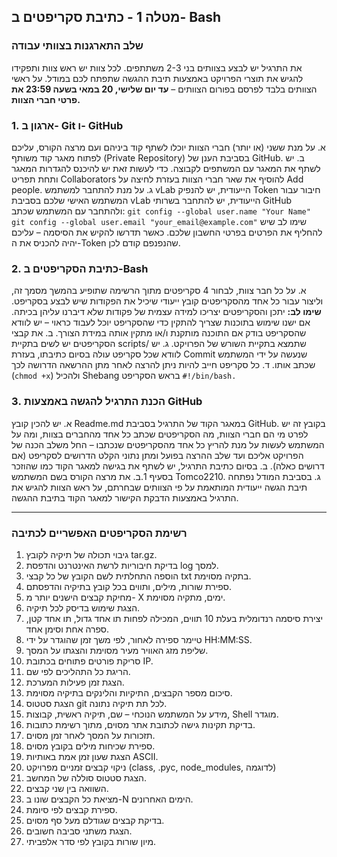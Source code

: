 ## מטלה 1 - כתיבת סקריפטים ב- Bash
### שלב התארגנות בצוותי עבודה
את התרגיל יש לבצע בצוותים בני 2-3 משתתפים.
לכל צוות יש ראש צוות ותפקידו להגיש את תוצרי הפרויקט באמצעות תיבת ההגשה שתפתח לכם במודל.
על ראשי הצוותים בלבד לפרסם בפורום הצוותים – **עד יום שלישי, 20 במאי בשעה 23:59 את פרטי חברי הצוות.**
### 1.  ארגון ב- Git ו- GitHub
א. על מנת ששני (או יותר) חברי הצוות יוכלו לשתף קוד ביניהם ועם מרצה הקורס, עליכם לפתוח מאגר קוד משותף (Private Repository) בסביבת הענן של GitHub.
ב. יש לשתף את המאגר עם המשתפים לקבוצה. כדי לעשות זאת יש להיכנס להגדרות המאגר ותחת תפריט Collaborators להוסיף את שאר חברי הצוות בעזרת לחיצה על Add people.
ג. על מנת להתחבר למשתמש vLab הייעודית, יש להנפיק Token חיבור עבור המשתמש האישי שלכם בסביבת vLab הייעודית, יש להתחבר בשרותי GitHub ולהתחבר עם המשתמש שכתב:
`git config --global user.name "Your Name"`
`git config --global user.email "your_email@example.com"`
שימו לב שיש להחליף את הפרטים בפרטי החשבון שלכם.
כאשר תדרשו להקיש את הסיסמה – עליכם יהיה להכניס את ה-Token שהנפנפם קודם לכן.

### 2.  כתיבת הסקריפטים ב-Bash
א. על כל חבר צוות, לבחור 4 סקריפטים מתוך הרשימה שתופיע בהמשך מסמך זה, וליצור עבור כל אחד מהסקריפטים קובץ ייעודי שיכיל את הפקודות שיש לבצע בסקריפט.
**שימו לב:** יתכן והסקריפטים יצריכו למידה עצמית של פקודות שלא דיברנו עליהן בכיתה. אם ישנו שימוש בתוכנות שצריך להתקין כדי שהסקריפט יוכל לעבוד כראוי – יש לוודא שהסקריפט בודק אם התוכנה מותקנת ו/או מתקין אותה במידת הצורך.
ב. את קבצי הסקריפטים יש לשים בתקיית scripts/ שתמצא בתקיית השורש של הפרויקט.
ג. יש לוודא שכל סקריפט עולה בסיום כתיבתו, בעזרת Commit שנעשה על ידי המשתמש שכתב אותו.
ד. כל סקריפט חייב להיות ניתן להרצה לאחר מתן ההרשאה הדרושה לכך (`chmod +x`) ולהכיל Shebang בראש הסקריפט
`#!/bin/bash.`
### 3.  הכנת התרגיל להגשה באמצעות GitHub
א. יש להכין קובץ Readme.md במאגר הקוד של התרגיל בסביבת GitHub. בקובץ זה יש לפרט מי הם חברי הצוות, מה הסקריפטים שכתב כל אחד מהחברים בצוות, ומה על המשתמש לעשות על מנת להריץ כל אחד מהסקריפטים שנכתבו – החל משלב הכנה של הפרויקט אליכם ועד שלב ההרצה בפועל ומתן נתוני הקלט הדרושים לסקריפט (אם דרושים כאלה).
ב. בסיום כתיבת התרגיל, יש לשתף את בגישה למאגר הקוד כמו שהוזכר בסעיף 1.ב. את מרצה הקורס בשם המשתמש Tomco2210.
ג. בסביבת המודל נפתחה תיבת הגשה ייעודית המותאמת על פי הצוותים שבחרתם, על ראש הצוות להגיש את התרגיל באמצעות הדבקת הקישור למאגר הקוד בתיבת ההגשה.


---
### רשימת הסקריפטים האפשריים לכתיבה
1. גיבוי תכולה של תיקיה לקובץ tar.gz.
2. בדיקת חיבוריות לרשת האינטרנט והדפסת log למסך.
3. הוספה התחלתית לשם הקובץ של כל קבצי txt בתקיה מסוימת.
4. ספירת שורות, מילים, ותווים בכל קובץ בתיקיה והדפסתם.
5. מחיקת קבצים הישנים יותר מ- X ימים, מתקיה מסוימת.
6. הצגת שימוש בדיסק לכל תיקיה.
7. יצירת סיסמה רנדומלית בעלת 10 תווים, המכילה לפחות תו אחד גדול, תו אחד קטן, ספרה אחת וסימן אחד.
8. טיימר ספירה לאחור, לפי משך זמן שהוגדר על ידי HH:MM:SS.
9. שליפת מזג האוויר מעיר מסוימת והצגתו על המסך.
10. סריקת פורטים פתוחים בכתובת IP.
11. הריגת כל התהליכים לפי שם.
12. הצגת זמן פעילות המערכת.
13. סיכום מספר הקבצים, התיקיות והלינקים בתיקיה מסוימת.
14. הצגת סטטוס git לכל תת תיקיה נתונה.
15. מידע על המשתמש הנוכחי – שם, תיקיה ראשית, קבוצות, Shell מוגדר.
16. בדיקת תקינות גישה לכתובת אתר מסוים, מתוך רשימת כתובות.
17. תזכורות על המסך לאחר זמן מסוים.
18. ספירת שכיחות מילים בקובץ מסוים.
19. הצגת שעון זמן אמת באותיות ASCII.
20. ניקוי קבצים זמניים מפרויקט (class, .pyc, node_modules, לדוגמה)
21. הצגת סטטוס סוללה של המחשב.
22. השוואה בין שני קבצים.
23. מציאת כל הקבצים שונו ב-N הימים האחרונים.
24. ספירת קבצים לפי סיומת.
25. בדיקת קבצים שגודלם מעל סף מסוים.
26. הצגת משתני סביבה חשובים.
27. מיון שורות בקובץ לפי סדר אלפביתי.

